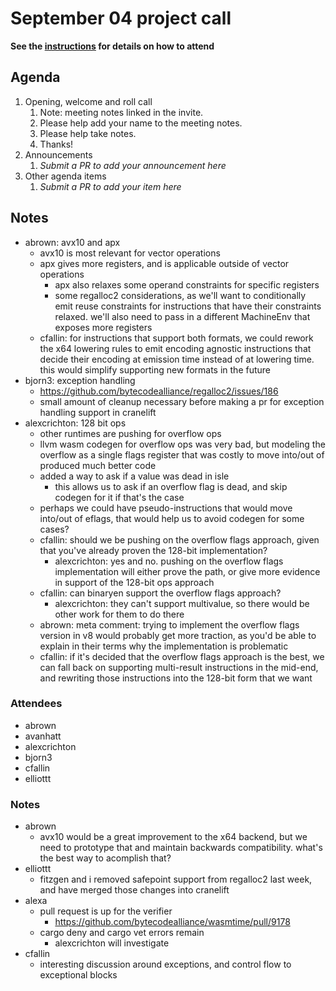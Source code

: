 # September 04 project call

**See the [instructions](../README.md) for details on how to attend**

## Agenda
1. Opening, welcome and roll call
    1. Note: meeting notes linked in the invite.
    1. Please help add your name to the meeting notes.
    1. Please help take notes.
    1. Thanks!
1. Announcements
    1. _Submit a PR to add your announcement here_
1. Other agenda items
    1. _Submit a PR to add your item here_

## Notes

* abrown: avx10 and apx
  * avx10 is most relevant for vector operations
  * apx gives more registers, and is applicable outside of vector operations
    * apx also relaxes some operand constraints for specific registers
    * some regalloc2 considerations, as we'll want to conditionally emit reuse
      constraints for instructions that have their constraints relaxed. we'll
      also need to pass in a different MachineEnv that exposes more registers
  * cfallin: for instructions that support both formats, we could rework the x64
    lowering rules to emit encoding agnostic instructions that decide their
    encoding at emission time instead of at lowering time. this would simplify
    supporting new formats in the future
* bjorn3: exception handling
  * <https://github.com/bytecodealliance/regalloc2/issues/186>
  * small amount of cleanup necessary before making a pr for exception handling
    support in cranelift
* alexcrichton: 128 bit ops
  * other runtimes are pushing for overflow ops
  * llvm wasm codegen for overflow ops was very bad, but modeling the overflow
    as a single flags register that was costly to move into/out of produced much
    better code
  * added a way to ask if a value was dead in isle
    * this allows us to ask if an overflow flag is dead, and skip codegen for it
      if that's the case
  * perhaps we could have pseudo-instructions that would move into/out of
    eflags, that would help us to avoid codegen for some cases?
  * cfallin: should we be pushing on the overflow flags approach, given that
    you've already proven the 128-bit implementation?
    * alexcrichton: yes and no. pushing on the overflow flags implementation
      will either prove the path, or give more evidence in support of the
      128-bit ops approach
  * cfallin: can binaryen support the overflow flags approach?
    * alexcrichton: they can't support multivalue, so there would be other work
      for them to do there
  * abrown: meta comment: trying to implement the overflow flags version in v8
    would probably get more traction, as you'd be able to explain in their terms
    why the implementation is problematic
  * cfallin: if it's decided that the overflow flags approach is the best, we
    can fall back on supporting multi-result instructions in the mid-end, and
    rewriting those instructions into the 128-bit form that we want

### Attendees

* abrown
* avanhatt
* alexcrichton
* bjorn3
* cfallin
* elliottt

### Notes

* abrown
  * avx10 would be a great improvement to the x64 backend, but we need to
    prototype that and maintain backwards compatibility. what's the best way to
    acomplish that?
* elliottt
  * fitzgen and i removed safepoint support from regalloc2 last week, and have
    merged those changes into cranelift
* alexa
  * pull request is up for the verifier
    * <https://github.com/bytecodealliance/wasmtime/pull/9178>
  * cargo deny and cargo vet errors remain
    * alexcrichton will investigate
* cfallin
  * interesting discussion around exceptions, and control flow to exceptional
    blocks
